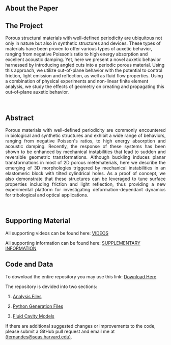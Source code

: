 ## About the Paper

## The Project
Porous structural materials with well-defined periodicity are ubiquitous not only in nature but also in synthetic structures and devices. These types of materials have been proven to offer various types of auxetic behavior, ranging from negative Poisson’s ratio to high energy absorption and excellent acoustic damping. Yet, here we present a novel auxetic behavior harnessed by introducing angled cuts into a periodic porous material. Using this approach, we utilize out-of-plane behavior with the potential to control friction, light emission and reflection, as well as fluid flow properties. Using a combination of physical experiments and non-linear finite element analysis, we study the effects of geometry on creating and propagating this out-of-plane auxetic behavior.

<p>&nbsp;</p>

<!-- {% include youtubePlayer.html id="u16FjNGMoEs?autoplay=1" %} -->

## Abstract

<div style="text-align: justify"> 
    Porous materials with well-defined periodicity are commonly encountered in biological and synthetic structures and exhibit a wide range of behaviors, ranging from negative Poisson's ratios, to high energy absorption and acoustic damping. Recently, the response of these systems has been shown to be enhanced by mechanical instabilities that lead to sudden and reversible geometric transformations. Although buckling induces planar transformations in most of 2D porous metematerials, here we describe the emerging of 3D morphologies triggered by mechanical instabilities in an elastomeric block with tilted cylindrical holes. As a proof of concept, we also demonstrate that these structures can be leveraged to tune surface properties including friction and light reflection, thus providing a new experimental platform for investigating deformation-dependant dynamics for tribological and optical applications.

</div>

<p>&nbsp;</p>


## Supporting Material

All supporting videos can be found here: [VIDEOS](./videos)

All supporting information can be found here: [SUPPLEMENTARY INFORMATION](./si)


## Code and Data

To download the entire repository you may use this link: [Download Here](https://github.com/matheuscfernandes/inclined-metamaterials/archive/master.zip)

The repository is devided into two sections:

1. [Analysis Files](https://github.com/matheuscfernandes/inclined-metamaterials/tree/master/AnalysisFiles)

2. [Python Generation Files](https://github.com/matheuscfernandes/inclined-metamaterials/tree/master/GeneratingPythonFiles) 

3. [Fluid Cavity Models](https://github.com/matheuscfernandes/inclined-metamaterials/tree/master/PressureCavityModel) 

If there are additional suggested changes or improvements to the code, please submit a GitHub pull request and email me at [(fernandes@seas.harvard.edu)](mailto:fernandes@seas.harvard.edu).
